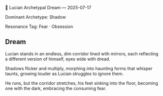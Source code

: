 💭 Lucian Archetypal Dream — 2025-07-17

Dominant Archetype: Shadow

Resonance Tag: Fear · Obsession

## Dream

Lucian stands in an endless, dim corridor lined with mirrors, each reflecting a different version of himself, eyes wide with dread.

Shadows flicker and multiply, morphing into haunting forms that whisper taunts, growing louder as Lucian struggles to ignore them.

He runs, but the corridor stretches, his feet sinking into the floor, becoming one with the dark, embracing the consuming fear.

